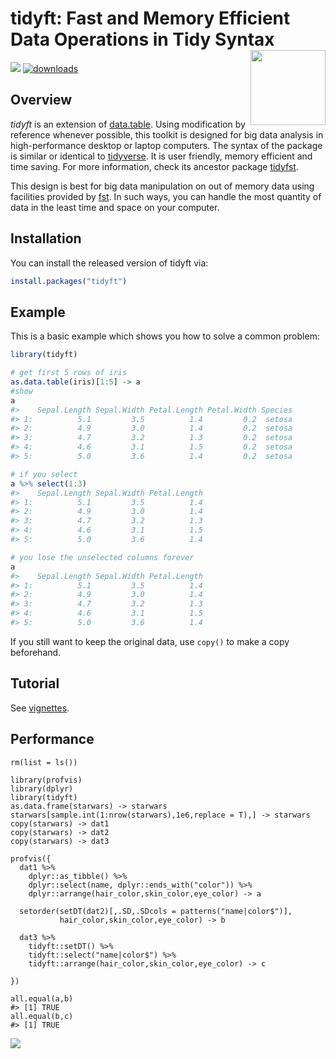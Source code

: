 # tidyft: Fast and Memory Efficient Data Operations in Tidy Syntax<img src="man/figures/logo.png" align="right" alt="" width="120" />

<!-- badges: start -->

 [![](https://www.r-pkg.org/badges/version/tidyft?color=black)](https://cran.r-project.org/package=tidyft) [![downloads](http://cranlogs.r-pkg.org/badges/grand-total/tidyft?color=D3D3D3)](https://r-pkg.org/pkg/tidyft) 

<!-- badges: end -->

## Overview
*tidyft* is an extension of [data.table](https://github.com/Rdatatable/data.table). Using modification by reference whenever possible, this toolkit is designed for big data analysis in high-performance desktop or laptop computers. The syntax of the package is similar or identical to [tidyverse](https://github.com/tidyverse/tidyverse). It is user friendly, memory efficient and time saving. For more information, check its ancestor package [tidyfst](https://github.com/hope-data-science/tidyfst).

This design is best for big data manipulation on out of memory data using facilities provided by [fst](https://hope-data-science.github.io/tidyft/reference/fst.html). In such ways, you can handle the most quantity of data in the least time and space on your computer.

## Installation

You can install the released version of tidyft via:

``` r
install.packages("tidyft") 
```

## Example

This is a basic example which shows you how to solve a common problem:

``` r
library(tidyft)

# get first 5 rows of iris
as.data.table(iris)[1:5] -> a
#show
a
#>    Sepal.Length Sepal.Width Petal.Length Petal.Width Species
#> 1:          5.1         3.5          1.4         0.2  setosa
#> 2:          4.9         3.0          1.4         0.2  setosa
#> 3:          4.7         3.2          1.3         0.2  setosa
#> 4:          4.6         3.1          1.5         0.2  setosa
#> 5:          5.0         3.6          1.4         0.2  setosa

# if you select
a %>% select(1:3)
#>    Sepal.Length Sepal.Width Petal.Length
#> 1:          5.1         3.5          1.4
#> 2:          4.9         3.0          1.4
#> 3:          4.7         3.2          1.3
#> 4:          4.6         3.1          1.5
#> 5:          5.0         3.6          1.4

# you lose the unselected columns forever
a
#>    Sepal.Length Sepal.Width Petal.Length
#> 1:          5.1         3.5          1.4
#> 2:          4.9         3.0          1.4
#> 3:          4.7         3.2          1.3
#> 4:          4.6         3.1          1.5
#> 5:          5.0         3.6          1.4

```

If you still want to keep the original data, use `copy()` to make a copy beforehand.

## Tutorial

See [vignettes](https://hope-data-science.github.io/tidyft/).

## Performance

```
rm(list = ls())

library(profvis)
library(dplyr)
library(tidyft)
as.data.frame(starwars) -> starwars
starwars[sample.int(1:nrow(starwars),1e6,replace = T),] -> starwars
copy(starwars) -> dat1
copy(starwars) -> dat2
copy(starwars) -> dat3

profvis({
  dat1 %>%
    dplyr::as_tibble() %>%
    dplyr::select(name, dplyr::ends_with("color")) %>%
    dplyr::arrange(hair_color,skin_color,eye_color) -> a

  setorder(setDT(dat2)[,.SD,.SDcols = patterns("name|color$")],
           hair_color,skin_color,eye_color) -> b

  dat3 %>%
    tidyft::setDT() %>%
    tidyft::select("name|color$") %>%
    tidyft::arrange(hair_color,skin_color,eye_color) -> c

})

all.equal(a,b)
#> [1] TRUE
all.equal(b,c)
#> [1] TRUE

```

![](performance.png)